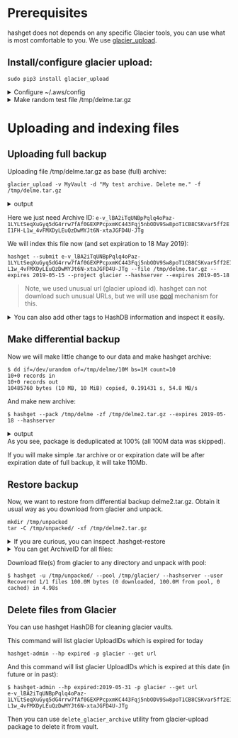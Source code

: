 # Prerequisites
hashget does not depends on any specific Glacier tools, you can use what is most comfortable to you. We use [glacier_upload](https://github.com/tbumi/glacier-upload).

## Install/configure glacier upload:
~~~
sudo pip3 install glacier_upload
~~~
<details>
<summary>Configure ~/.aws/config</summary>

~~~
[default]
region=eu-central-1
aws_access_key_id = YOUR_ACCESS_KEY_ID
aws_secret_access_key = YOUR_SECRET_ACCESS_KEY
~~~
</details>

<details>
<summary>Make random test file /tmp/delme.tar.gz</summary>

~~~
$ mkdir /tmp/delme

$ dd if=/dev/urandom of=/tmp/delme/100M bs=1M count=100
100+0 records in
100+0 records out
104857600 bytes (105 MB, 100 MiB) copied, 0.558418 s, 188 MB/s

$ tar -czf /tmp/delme.tar.gz -C /tmp/delme/ . 

$ ls -lh /tmp/delme.tar.gz 
-rw-r--r-- 1 xenon xenon 101M May 11 17:12 /tmp/delme.tar.gz
~~~
Now we have test archive /tmp/delme.tar.gz
</details>

# Uploading and indexing files

## Uploading full backup
Uploading file /tmp/delme.tar.gz as base (full) archive:
~~~
glacier_upload -v MyVault -d "My test archive. Delete me." -f /tmp/delme.tar.gz
~~~
<details>
<summary>output</summary>

~~~
Reading file...
Opened single file.
Initiating multipart upload...
File size is 104874548 bytes. Will upload in 13 parts.
Spawning threads...
Uploading part 1 of 13... (0.00%)
Uploading part 2 of 13... (7.69%)
Uploading part 3 of 13... (15.38%)
Uploading part 4 of 13... (23.08%)
Uploading part 5 of 13... (30.77%)
Uploading part 6 of 13... (38.46%)
Uploading part 7 of 13... (46.15%)
Uploading part 8 of 13... (53.85%)
Uploading part 9 of 13... (61.54%)
Uploading part 10 of 13... (69.23%)
Uploading part 11 of 13... (76.92%)
Uploading part 12 of 13... (84.62%)
Uploading part 13 of 13... (92.31%)
Completing multipart upload...
Upload successful.
Calculated total tree hash: 19d205711cd282e9b8f00b6b92a36f47e9a746591323643bb8783ffdbc99d67a
Glacier total tree hash: 19d205711cd282e9b8f00b6b92a36f47e9a746591323643bb8783ffdbc99d67a
Location: /985538140660/vaults/MyVault/archives/e-v_lBA2iTqUNBpPqlq4oPaz-1LYLtSeqXuGyq5dG4rrw7fAf0GEXPPcpxmKC443Fqj5nbODV9Sw8poT1CB8CSKvar5ff2EI1FH-L1w_4vFMXDyLEuQzDwMYJt6N-xtaJGFD4U-JTg
Archive ID: e-v_lBA2iTqUNBpPqlq4oPaz-1LYLtSeqXuGyq5dG4rrw7fAf0GEXPPcpxmKC443Fqj5nbODV9Sw8poT1CB8CSKvar5ff2EI1FH-L1w_4vFMXDyLEuQzDwMYJt6N-xtaJGFD4U-JTg
Done.
~~~
</details>

Here we just need Archive ID: `e-v_lBA2iTqUNBpPqlq4oPaz-1LYLtSeqXuGyq5dG4rrw7fAf0GEXPPcpxmKC443Fqj5nbODV9Sw8poT1CB8CSKvar5ff2EI1FH-L1w_4vFMXDyLEuQzDwMYJt6N-xtaJGFD4U-JTg`

We will index this file now (and set expiration to 18 May 2019):
~~~
hashget --submit e-v_lBA2iTqUNBpPqlq4oPaz-1LYLtSeqXuGyq5dG4rrw7fAf0GEXPPcpxmKC443Fqj5nbODV9Sw8poT1CB8CSKvar5ff2EI1FH-L1w_4vFMXDyLEuQzDwMYJt6N-xtaJGFD4U-JTg --file /tmp/delme.tar.gz --expires 2019-05-15 --project glacier --hashserver --expires 2019-05-18
~~~

> Note, we used unusual url (glacier upload id). hashget can not download such unusual URLs, but we will use [pool](filepool) mechanism for this.

<details><summary>You can also add other tags to HashDB information and inspect it easily.</summary>

~~~
$ hashget-admin --hp url:e-v_lBA2iTqUNBpPqlq4oPaz-1LYLtSeqXuGyq5dG4rrw7fAf0GEXPPcpxmKC443Fqj5nbODV9Sw8poT1CB8CSKvar5ff2EI1FH-L1w_4vFMXDyLEuQzDwMYJt6N-xtaJGFD4U-JTg --set desc "My delme.tar.gz full backup"
$ hashget-admin --get expires desc url -p glacier
2019-05-18 00:00:00 My delme.tar.gz full backup e-v_lBA2iTqUNBpPqlq4oPaz-1LYLtSeqXuGyq5dG4rrw7fAf0GEXPPcpxmKC443Fqj5nbODV9Sw8poT1CB8CSKvar5ff2EI1FH-L1w_4vFMXDyLEuQzDwMYJt6N-xtaJGFD4U-JTg
~~~
</details>

## Make differential backup
Now we will make little change to our data and make hashget archive:
~~~
$ dd if=/dev/urandom of=/tmp/delme/10M bs=1M count=10
10+0 records in
10+0 records out
10485760 bytes (10 MB, 10 MiB) copied, 0.191431 s, 54.8 MB/s
~~~

And make new archive:
~~~
$ hashget --pack /tmp/delme -zf /tmp/delme2.tar.gz --expires 2019-05-18 --hashserver
~~~
<details><summary>output</summary>

~~~
STEP 1/3 Indexing...
Indexing done in 0.53s. 0 local + 0 pulled + 0 new = 0 total packages
total=0 local=0 pulled=0 new=0
STEP 2/3 prepare exclude list for packing...
Saved: 1 files, 1 pkgs, size: 100.0M. Download: 100.0M
STEP 3/3 tarring...
/tmp/delme (110.0M) packed into /tmp/delme2.tar.gz (10.0M)

~~~
</details>
As you see, package is deduplicated at 100% (all 100M data was skipped).

If you will make simple .tar archive or or expiration date will be after expiration date of full backup, it will take 110Mb.

## Restore backup

Now, we want to restore from differential backup delme2.tar.gz. Obtain it usual way as you download from glacier and unpack.

~~~
mkdir /tmp/unpacked
tar -C /tmp/unpacked/ -xf /tmp/delme2.tar.gz
~~~ 
<details>
<summary>If you are curious, you can inspect .hashget-restore</summary>

```json
{
    "expires": "2019-05-18",
    "files": [
        {
            "atime": 1557569560,
            "ctime": 1557569556,
            "file": "100M",
            "gid": 1000,
            "mode": 420,
            "mtime": 1557569556,
            "sha256": "31ce6ee9d44cf793381b3a15336f6638e1c3e719cdcf4efaefd17398d98e02c7",
            "size": 104857600,
            "uid": 1000
        }
    ],
    "packages": [
        {
            "hash": "sha256:d3ad034c0100233591fe75a108c4876424869a1997b35505404bdf854df3b857",
            "url": "e-v_lBA2iTqUNBpPqlq4oPaz-1LYLtSeqXuGyq5dG4rrw7fAf0GEXPPcpxmKC443Fqj5nbODV9Sw8poT1CB8CSKvar5ff2EI1FH-L1w_4vFMXDyLEuQzDwMYJt6N-xtaJGFD4U-JTg"
        }
    ],
    "packagesize": 104874548,
    "packagesize_exact": true
}
```
</details>

<details>
<summary>You can get ArchiveID for all files:</summary>

~~~
$ cat .hashget-restore.json |grep '"url"'| cut -f 4 -d\"
e-v_lBA2iTqUNBpPqlq4oPaz-1LYLtSeqXuGyq5dG4rrw7fAf0GEXPPcpxmKC443Fqj5nbODV9Sw8poT1CB8CSKvar5ff2EI1FH-L1w_4vFMXDyLEuQzDwMYJt6N-xtaJGFD4U-JTg
~~~
</details>

Download file(s) from glacier to any directory and unpack with pool:
~~~
$ hashget -u /tmp/unpacked/ --pool /tmp/glacier/ --hashserver --user
Recovered 1/1 files 100.0M bytes (0 downloaded, 100.0M from pool, 0 cached) in 4.98s
~~~

## Delete files from Glacier
You can use hashget HashDB for cleaning glacier vaults.

This command will list glacier UploadIDs which is expired for today
~~~
hashget-admin --hp expired -p glacier --get url
~~~

And this command will list glacier UploadIDs which is expired at this date (in future or in past):
~~~
$ hashget-admin --hp expired:2019-05-31 -p glacier --get url
e-v_lBA2iTqUNBpPqlq4oPaz-1LYLtSeqXuGyq5dG4rrw7fAf0GEXPPcpxmKC443Fqj5nbODV9Sw8poT1CB8CSKvar5ff2EI1FH-L1w_4vFMXDyLEuQzDwMYJt6N-xtaJGFD4U-JTg
~~~

Then you can use `delete_glacier_archive` utility from glacier-upload package to delete it from vault.